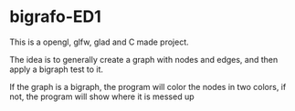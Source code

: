 # bigrafo-ED1
This is a opengl, glfw, glad and C made project.

The idea is to generally create a graph with nodes and edges, and then apply a bigraph test to it.

If the graph is a bigraph, the program will color the nodes in two colors, if not, the program will show where it is messed up

